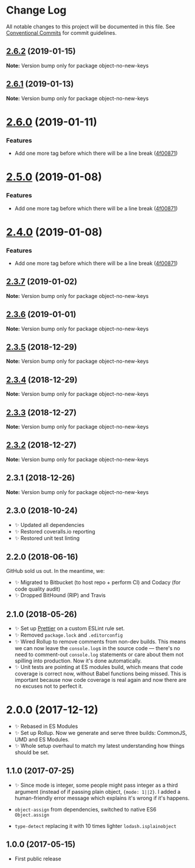 # Change Log

All notable changes to this project will be documented in this file.
See [Conventional Commits](https://conventionalcommits.org) for commit guidelines.

## [2.6.2](https://bitbucket.org/codsen/codsen/src/master/packages/object-no-new-keys/compare/object-no-new-keys@2.6.1...object-no-new-keys@2.6.2) (2019-01-15)

**Note:** Version bump only for package object-no-new-keys

## [2.6.1](https://bitbucket.org/codsen/codsen/src/master/packages/object-no-new-keys/compare/object-no-new-keys@2.6.0...object-no-new-keys@2.6.1) (2019-01-13)

**Note:** Version bump only for package object-no-new-keys

# [2.6.0](https://bitbucket.org/codsen/codsen/src/master/packages/object-no-new-keys/compare/object-no-new-keys@2.3.7...object-no-new-keys@2.6.0) (2019-01-11)

### Features

- Add one more tag before which there will be a line break ([4f00871](https://bitbucket.org/codsen/codsen/src/master/packages/object-no-new-keys/commits/4f00871))

# [2.5.0](https://bitbucket.org/codsen/codsen/src/master/packages/object-no-new-keys/compare/object-no-new-keys@2.3.7...object-no-new-keys@2.5.0) (2019-01-08)

### Features

- Add one more tag before which there will be a line break ([4f00871](https://bitbucket.org/codsen/codsen/src/master/packages/object-no-new-keys/commits/4f00871))

# [2.4.0](https://bitbucket.org/codsen/codsen/src/master/packages/object-no-new-keys/compare/object-no-new-keys@2.3.7...object-no-new-keys@2.4.0) (2019-01-08)

### Features

- Add one more tag before which there will be a line break ([4f00871](https://bitbucket.org/codsen/codsen/src/master/packages/object-no-new-keys/commits/4f00871))

## [2.3.7](https://bitbucket.org/codsen/codsen/src/master/packages/object-no-new-keys/compare/object-no-new-keys@2.3.6...object-no-new-keys@2.3.7) (2019-01-02)

**Note:** Version bump only for package object-no-new-keys

## [2.3.6](https://bitbucket.org/codsen/codsen/src/master/packages/object-no-new-keys/compare/object-no-new-keys@2.3.5...object-no-new-keys@2.3.6) (2019-01-01)

**Note:** Version bump only for package object-no-new-keys

## [2.3.5](https://bitbucket.org/codsen/codsen/src/master/packages/object-no-new-keys/compare/object-no-new-keys@2.3.4...object-no-new-keys@2.3.5) (2018-12-29)

**Note:** Version bump only for package object-no-new-keys

## [2.3.4](https://bitbucket.org/codsen/codsen/src/master/packages/object-no-new-keys/compare/object-no-new-keys@2.3.3...object-no-new-keys@2.3.4) (2018-12-29)

**Note:** Version bump only for package object-no-new-keys

## [2.3.3](https://bitbucket.org/codsen/codsen/src/master/packages/object-no-new-keys/compare/object-no-new-keys@2.3.2...object-no-new-keys@2.3.3) (2018-12-27)

**Note:** Version bump only for package object-no-new-keys

## [2.3.2](https://bitbucket.org/codsen/codsen/src/master/packages/object-no-new-keys/compare/object-no-new-keys@2.3.1...object-no-new-keys@2.3.2) (2018-12-27)

**Note:** Version bump only for package object-no-new-keys

## 2.3.1 (2018-12-26)

**Note:** Version bump only for package object-no-new-keys

## 2.3.0 (2018-10-24)

- ✨ Updated all dependencies
- ✨ Restored coveralls.io reporting
- ✨ Restored unit test linting

## 2.2.0 (2018-06-16)

GitHub sold us out. In the meantime, we:

- ✨ Migrated to Bitbucket (to host repo + perform CI) and Codacy (for code quality audit)
- ✨ Dropped BitHound (RIP) and Travis

## 2.1.0 (2018-05-26)

- ✨ Set up [Prettier](https://prettier.io) on a custom ESLint rule set.
- ✨ Removed `package.lock` and `.editorconfig`
- ✨ Wired Rollup to remove comments from non-dev builds. This means we can now leave the `console.log`s in the source code — there's no need to comment-out `console.log` statements or care about them not spilling into production. Now it's done automatically.
- ✨ Unit tests are pointing at ES modules build, which means that code coverage is correct now, without Babel functions being missed. This is important because now code coverage is real again and now there are no excuses not to perfect it.

# 2.0.0 (2017-12-12)

- ✨ Rebased in ES Modules
- ✨ Set up Rollup. Now we generate and serve three builds: CommonJS, UMD and ES Modules.
- ✨ Whole setup overhaul to match my latest understanding how things should be set.

## 1.1.0 (2017-07-25)

- ✨ Since mode is integer, some people might pass integer as a third argument (instead of if passing plain object, `{mode: 1||2}`. I added a human-friendly error message which explains it's wrong if it's happens.

- `object-assign` from dependencies, switched to native ES6 `Object.assign`
- `type-detect` replacing it with 10 times lighter `lodash.isplainobject`

## 1.0.0 (2017-05-15)

- First public release
